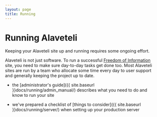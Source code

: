 ```yaml
---
layout: page
title: Running
---
```


# Running Alaveteli


<p class="lead">
  Keeping your Alaveteli site up and running requires some ongoing effort.
</p>

Alaveteli is not just software. To run a successful
<a href="{{ site.baseurl }}docs/glossary/#foi" class="glossary__link">Freedom of Information</a>
site, you need to make sure day-to-day tasks get done too. Most Alaveteli sites
are run by a team who allocate some time every day to user support and generally keeping
the project up to date.

* the [administrator's guide]({{ site.baseurl }}docs/running/admin_manual/) describes
  what you need to do and know to run your site

* we've prepared a checklist of
  [things to consider]({{ site.baseurl }}docs/running/server/)
  when setting up your production server



